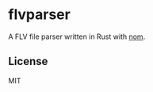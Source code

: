 # flvparser

A FLV file parser written in Rust with [nom](https://github.com/Geal/nom).


## License

MIT